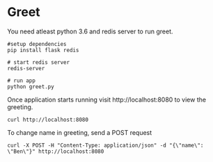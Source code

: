 # Greet
You need atleast python 3.6 and redis server to run greet.

```
#setup dependencies
pip install flask redis

# start redis server
redis-server

# run app
python greet.py
```

Once application starts running visit http://localhost:8080 to view the greeting. 

```
curl http://localhost:8080
```

To change name in greeting, send a POST request

```
curl -X POST -H "Content-Type: application/json" -d "{\"name\": \"Ben\"}" http://localhost:8080
```



